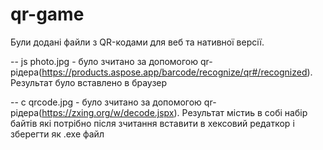# qr-game

Були додані файли з QR-кодами для веб та нативної версії. 

-- js photo.jpg - було зчитано за допомогою qr-рідера(https://products.aspose.app/barcode/recognize/qr#/recognized). Результат було вставлено в браузер

-- с qrcode.jpg - було зчитано за допомогою qr-рідера(https://zxing.org/w/decode.jspx). Результат містиь в собі набір байтів які потрібно після зчитання вставити в хексовий редаткор і зберегти як .exe файл

